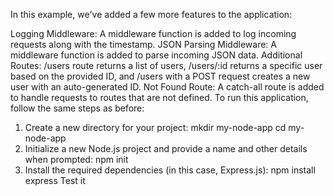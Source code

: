 In this example, we've added a few more features to the application:

Logging Middleware: A middleware function is added to log incoming requests along with the timestamp.
JSON Parsing Middleware: A middleware function is added to parse incoming JSON data.
Additional Routes: /users route returns a list of users, /users/:id returns a specific user based on the provided ID, and /users with a POST request creates a new user with an auto-generated ID.
Not Found Route: A catch-all route is added to handle requests to routes that are not defined.
To run this application, follow the same steps as before:

1. Create a new directory for your project:
mkdir my-node-app
cd my-node-app
2. Initialize a new Node.js project and provide a name and other details when prompted:
npm init
3. Install the required dependencies (in this case, Express.js):
npm install express
Test it
